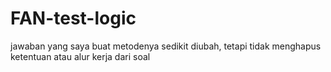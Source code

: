 # FAN-test-logic


jawaban yang saya buat metodenya sedikit diubah, tetapi tidak menghapus ketentuan atau alur kerja dari soal
